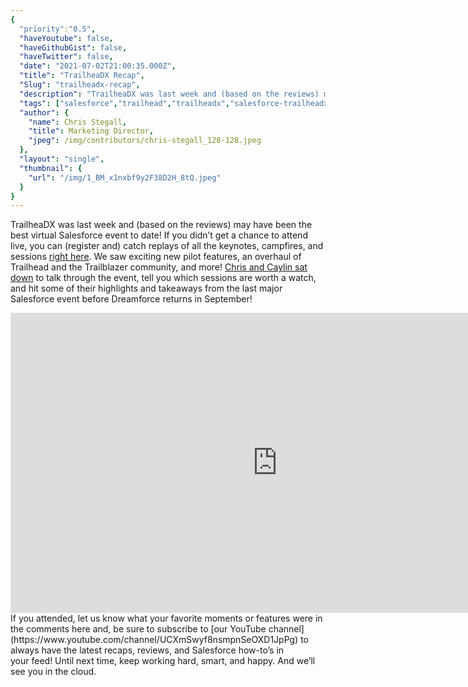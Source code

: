 ```yaml
---
{
  "priority":"0.5",
  "haveYoutube": false,
  "haveGithubGist": false,
  "haveTwitter": false,
  "date": "2021-07-02T21:00:35.000Z",
  "title": "TrailheaDX Recap",
  "Slug": "trailheadx-recap",
  "description": "TrailheaDX was last week and (based on the reviews) may have been the best virtual Salesforce event to date!.",
  "tags": ["salesforce","trailhead","trailheadx","salesforce-trailheadx","trailheadx-21"],
  "author": {
    "name": Chris Stegall,
    "title": Marketing Director,
    "jpeg": /img/contributors/chris-stegall_128-128.jpeg
  },
  "layout": "single",
  "thumbnail": {
    "url": "/img/1_BM_x1nxbf9y2F38D2H_8tQ.jpeg"
  }
}
---
```

TrailheaDX was last week and (based on the reviews) may have been the best virtual Salesforce event to date!
If you didn’t get a chance to attend live, you can (register and) catch replays of all the keynotes, campfires, and sessions [right here](http://www.trailheadx.com).
We saw exciting new pilot features, an overhaul of Trailhead and the Trailblazer community, and more! [Chris and Caylin sat down](https://www.youtube.com/watch?v=WJXP-gy0qcY) to talk through the event, tell you which sessions are worth a watch, and hit some of their highlights and takeaways from the last major Salesforce event before Dreamforce returns in September!
<iframe src="https://cdn.embedly.com/widgets/media.html?src=https%3A%2F%2Fwww.youtube.com%2Fembed%2FWJXP-gy0qcY%3Ffeature%3Doembed&amp;display_name=YouTube&amp;url=https%3A%2F%2Fwww.youtube.com%2Fwatch%3Fv%3DWJXP-gy0qcY&amp;image=https%3A%2F%2Fi.ytimg.com%2Fvi%2FWJXP-gy0qcY%2Fhqdefault.jpg&amp;key=a19fcc184b9711e1b4764040d3dc5c07&amp;type=text%2Fhtml&amp;schema=youtube" width="854" height="480" frameborder="0" scrolling="no">[https://medium.com/media/d48ebfa1565afbee9e7b7ef71baab90e/href](https://medium.com/media/d48ebfa1565afbee9e7b7ef71baab90e/href)</iframe>If you attended, let us know what your favorite moments or features were in the comments here and, be sure to subscribe to [our YouTube channel](https://www.youtube.com/channel/UCXmSwyf8nsmpnSeOXD1JpPg) to always have the latest recaps, reviews, and Salesforce how-to’s in your feed!
Until next time, keep working hard, smart, and happy. And we’ll see you in the cloud.
